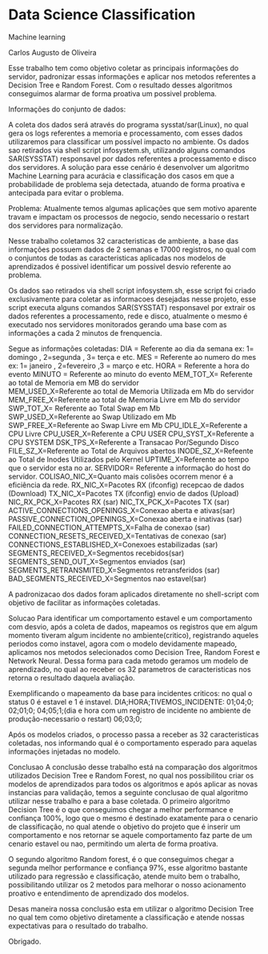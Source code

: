 # Data Science Classification
Machine learning

Carlos Augusto de Oliveira

Esse trabalho tem como objetivo coletar as principais informações do servidor, padronizar essas informações e aplicar 
nos metodos referentes a Decision Tree e Random Forest.
Com o resultado desses algoritmos conseguimos alarmar de forma proativa um possivel problema.

Informações do conjunto de dados:

A coleta dos dados será através do programa sysstat/sar(Linux), no qual gera os logs referentes a memoria e processamento, com esses dados 
utilizaremos para classificar um possível impacto no ambiente.
Os dados sao retirados via shell script infosystem.sh, utilizando alguns comandos SAR(SYSSTAT) 
responsavel por dados referentes a processamento e disco dos servidores.
A solução para esse cenário é desenvolver um algoritmo Machine Learning para acurácia e classificação dos casos em que a probabilidade de problema seja detectada, 
atuando de forma proativa e antecipada para evitar o problema.


Problema:
Atualmente temos algumas aplicações que sem motivo aparente travam e impactam os processos de negocio, 
sendo necessario o restart dos servidores para normalização.

Nesse trabalho coletamos 32 caracteristicas de ambiente, a base das informações possuem dados de 2 semanas e 17000 registros, no qual com o conjuntos de todas as caracteristicas aplicadas nos modelos de aprendizados é possivel identificar um possivel desvio referente ao problema.

Os dados sao retirados via shell script infosystem.sh, esse script foi criado exclusivamente para coletar as informacoes
desejadas nesse projeto, esse script executa alguns comandos SAR(SYSSTAT) responsavel por extrair os dados referentes a processamento, rede e disco, atualmente o mesmo é executado nos servidores monitorados gerando uma base com as informações a 
cada 2 minutos de frenquencia.

Segue as informações coletadas:
DIA = Referente ao dia da semana ex: 1= domingo , 2=segunda , 3= terça e etc.
MES = Referente ao numero do mes ex: 1= janeiro , 2=fevereiro ,3 = março  e etc.
HORA = Referente a hora do evento
MINUTO = Referente ao minuto do evento
MEM_TOT_X= Referente ao total de Memoria em MB do servidor         
MEM_USED_X=Referente ao total de Memoria Utilizada em Mb do servidor   
MEM_FREE_X=Referente ao total de Memoria Livre em Mb do servidor        
SWP_TOT_X= Referente ao Total Swap em Mb           
SWP_USED_X=Referente ao Swap Utilizado em Mb       
SWP_FREE_X=Referente ao Swap Livre em Mb
CPU_IDLE_X=Referente a CPU Livre
CPU_USER_X=Referente a CPU USER 
CPU_SYST_X=Referente a CPU SYSTEM
DSK_TPS_X=Referente a Transacao Por/Segundo Disco        
FILE_SZ_X=Referente ao Total de Arquivos abertos
INODE_SZ_X=Refeente ao Total de Inodes Utilizados pelo Kernel
UPTIME_X=Referente ao tempo que o servidor esta no ar.
SERVIDOR= Referente a informação do host do servidor.
COLISAO_NIC_X=Quanto mais colisões ocorrem menor é a eficiência da rede.
RX_NIC_X=Pacotes RX (ifconfig) recepcao de dados (Download)
TX_NIC_X=Pacotes TX (ifconfig) envio de dados (Upload)
NIC_RX_PCK_X=Pacotes RX (sar)
NIC_TX_PCK_X=Pacotes TX (sar)
ACTIVE_CONNECTIONS_OPENINGS_X=Conexao aberta e ativas(sar) 
PASSIVE_CONNECTION_OPENINGS_X=Conexao aberta e inativas (sar) 
FAILED_CONNECTION_ATTEMPTS_X=Falha de conexao (sar)   
CONNECTION_RESETS_RECEIVED_X=Tentativas de conexao (sar)  
CONNECTIONS_ESTABLISHED_X=Conexoes estabilizadas (sar)	  
SEGMENTS_RECEIVED_X=Segmentos recebidos(sar)
SEGMENTS_SEND_OUT_X=Segmentos enviados (sar)
SEGMENTS_RETRANSMITED_X=Segmentos retransferidos (sar)
BAD_SEGMENTS_RECEIVED_X=Segmentos nao estavel(sar)

A padronizacao dos dados foram aplicados diretamente no shell-script com objetivo de facilitar as informações coletadas.

Solucao
Para identificar um comportamento estavel e um comportamento com desvio, após a coleta de dados, mapeamos os registros que em algum momento tiveram algum incidente no ambiente(critico), registrando aqueles periodos como instavel, agora com o modelo devidamente mapeado, aplicamos nos metodos selecionados como Decision Tree, Random Forest e Network Neural.
Dessa forma para cada metodo geramos um modelo de aprendizado, no qual ao receber os 32 parametros de caracteristicas nos 
retorna o resultado daquela avaliação.

Exemplificando o mapeamento da base para incidentes criticos: no qual o status 0 é estavel e 1 é instavel.
DIA;HORA;TIVEMOS_INCIDENTE: 
01;04;0;
02;01;0;
04;05;1;(dia e hora com um registro de incidente no ambiente de produção-necessario o restart)
06;03;0;

Após os modelos criados, o processo passa a receber as 32 caracteristicas coletadas, nos informando qual é o comportamento esperado para aquelas informações injetadas no modelo.

Conclusao
A conclusão desse trabalho está na comparação dos algoritmos utilizados Decision Tree e Random Forest, no qual nos possibilitou criar os modelos de aprendizados para todos os algoritmos e após aplicar 
as novas instancias para validação, temos a seguinte conclusao de qual algoritmo utilizar nesse trabalho e para a base coletada.
O primeiro algoritmo Decision Tree é o que conseguimos chegar a melhor performance e confiança 100%, logo que o mesmo é destinado 
exatamente para o cenario de classificação, no qual atende o objetivo do projeto que é inserir um comportamento e nos retornar se aquele comportamento faz parte de um cenario estavel ou nao, permitindo um alerta de forma proativa.

O segundo algoritmo Random forest, é o que conseguimos chegar a segunda melhor performance e confiança 97%, esse algoritmo bastante utilizado para regressão e classificação, atende muito bem o trabalho, possibilitando utilizar os 2 metodos para melhorar o nosso acionamento proativo e entendimento de aprendizado dos modelos.

Desas maneira nossa conclusão esta em utilizar o algoritmo Decision Tree no qual tem como objetivo diretamente 
a classificação e atende nossas expectativas para o resultado do trabalho.

Obrigado.
